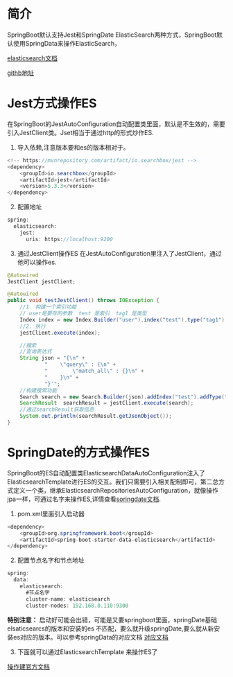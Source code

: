 
# 简介
SpringBoot默认支持Jest和SpringDate ElasticSearch两种方式，SpringBoot默认使用SpringData来操作ElasticSearch，
 
[elasticsearch文档](https://www.elastic.co/guide/cn/elasticsearch/guide/current/index.html)  

[githb地址](https://github.com/elastic/elasticsearch)

# Jest方式操作ES
在SpringBoot的JestAutoConfiguration自动配置类里面，默认是不生效的，需要引入JestClient类。Jset相当于通过http的形式炒作ES.

1. 导入依赖,注意版本要和es的版本相对于。
```java
<!-- https://mvnrepository.com/artifact/io.searchbox/jest -->
<dependency>
    <groupId>io.searchbox</groupId>
    <artifactId>jest</artifactId>
    <version>5.3.3</version>
</dependency>
```

2. 配置地址
```java
spring:
  elasticsearch:
    jest:
      uris: https://localhost:9200
```
3. 通过JestClient操作ES
在JestAutoConfiguration里注入了JestClient，通过他可以操作es.
```java
@Autowired
JestClient jestClient;

@Autowired
public void testJestClient() throws IOException {
	//1. 构建一个索引功能
	// user是要存的参数  test 是索引  tag1 是类型
	Index index = new Index.Builder("user").index("test").type("tag1").build();
	//2. 执行
	jestClient.execute(index);

	//搜索
	//查询表达式
	String json = "{\n" +
			"    \"query\" : {\n" +
			"        \"match_all\" : {}\n" +
			"    }\n" +
			"}'";
	//构建搜索功能
	Search search = new Search.Builder(json).addIndex("test").addType("type").build();
	SearchResult  searchResult = jestClient.execute(search);
	//通过searchResult获取信息
	System.out.println(searchResult.getJsonObject());
}
```


# SpringDate的方式操作ES
SpringBoot的ES自动配置类ElasticsearchDataAutoConfiguration注入了ElasticsearchTemplate进行ES的交互。我们只需要引入相关配制即可，第二总方式定义一个类，继承ElasticsearchRepositoriesAutoConfiguration，就像操作jpa一样，可通过名字来操作ES,详情查看[soringdate文档](https://spring.io/projects/spring-data-elasticsearch).

1. pom.xml里面引入启动器
```java
<dependency>
    <groupId>org.springframework.boot</groupId>
    <artifactId>spring-boot-starter-data-elasticsearch</artifactId>
</dependency>
```

2. 配置节点名字和节点地址
```java
spring:
  data:
    elasticsearch:
      #节点名字
      cluster-name: elasticsearch
      cluster-nodes: 192.168.0.110:9300
```

**特别注意：**
启动好可能会出错，可能是又要springboot里面，springDate基础elsaticsearcs的版本和安装的es 不匹配，要么就升级springDate,要么就从新安装es对应的版本。可以参考springData的对应文档
[对应文档](https://docs.spring.io/spring-data/elasticsearch/docs/3.2.0.RC3/reference/html/#preface.versions)

3. 下面就可以通过ElasticsearchTemplate 来操作ES了  

[操作建官方文档](https://docs.spring.io/spring-data/elasticsearch/docs/3.1.10.RELEASE/reference/html/)